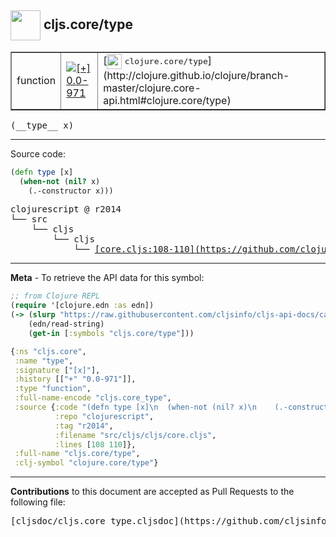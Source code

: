 ## <img width="48px" valign="middle" src="http://i.imgur.com/Hi20huC.png"> cljs.core/type

 <table border="1">
<tr>

<td>function</td>
<td><a href="https://github.com/cljsinfo/cljs-api-docs/tree/0.0-971"><img valign="middle" alt="[+] 0.0-971" src="https://img.shields.io/badge/+-0.0--971-lightgrey.svg"></a> </td>
<td>
[<img height="24px" valign="middle" src="http://i.imgur.com/1GjPKvB.png"> <samp>clojure.core/type</samp>](http://clojure.github.io/clojure/branch-master/clojure.core-api.html#clojure.core/type)
</td>
</tr>
</table>

 <samp>
(__type__ x)<br>
</samp>

---





Source code:

```clj
(defn type [x]
  (when-not (nil? x)
    (.-constructor x)))
```

 <pre>
clojurescript @ r2014
└── src
    └── cljs
        └── cljs
            └── <ins>[core.cljs:108-110](https://github.com/clojure/clojurescript/blob/r2014/src/cljs/cljs/core.cljs#L108-L110)</ins>
</pre>


---

__Meta__ - To retrieve the API data for this symbol:

```clj
;; from Clojure REPL
(require '[clojure.edn :as edn])
(-> (slurp "https://raw.githubusercontent.com/cljsinfo/cljs-api-docs/catalog/cljs-api.edn")
    (edn/read-string)
    (get-in [:symbols "cljs.core/type"]))
```

```clj
{:ns "cljs.core",
 :name "type",
 :signature ["[x]"],
 :history [["+" "0.0-971"]],
 :type "function",
 :full-name-encode "cljs.core_type",
 :source {:code "(defn type [x]\n  (when-not (nil? x)\n    (.-constructor x)))",
          :repo "clojurescript",
          :tag "r2014",
          :filename "src/cljs/cljs/core.cljs",
          :lines [108 110]},
 :full-name "cljs.core/type",
 :clj-symbol "clojure.core/type"}

```

---

__Contributions__ to this document are accepted as Pull Requests to the following file:

 <pre>
[cljsdoc/cljs.core_type.cljsdoc](https://github.com/cljsinfo/cljs-api-docs/blob/master/cljsdoc/cljs.core_type.cljsdoc)
</pre>

